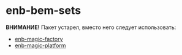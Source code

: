 enb-bem-sets
============

**ВНИМАНИЕ!** Пакет устарел, вместо него следует использовать:

* [enb-magic-factory](https://github.com/enb-bem/enb-magic-factory)
* [enb-magic-platform](https://github.com/enb-bem/enb-magic-platform)
